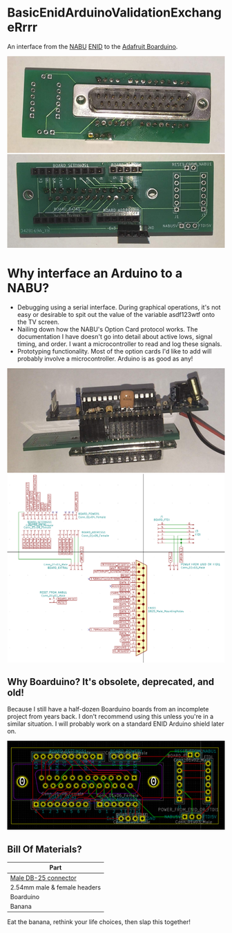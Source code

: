 # BasicEnidArduinoValidationExchangeRrrr
An interface from the [NABU](https://nabu.ca/) [ENID](https://github.com/mackiea/ExternalNabuInterfaceDevice) to the [Adafruit Boarduino](https://www.gravitech.us/usbboacokitv.html).

![Bottom](/Bottom.png)
![Top](/Top.png)

# Why interface an Arduino to a NABU?
* Debugging using a serial interface. During graphical operations, it's not easy or desirable to spit out the value of the variable asdf123wtf onto the TV screen.
* Nailing down how the NABU's Option Card protocol works. The documentation I have doesn't go into detail about active lows, signal timing, and order. I want a microcontroller to read and log these signals.
* Prototyping functionality. Most of the option cards I'd like to add will probably involve a microcontroller. Arduino is as good as any!

![Side with Boarduino](/SideWithBoarduino.png)
![schematic](/Beaver.Schematic.png)

## Why Boarduino? It's obsolete, deprecated, and old!
Because I still have a half-dozen Boarduino boards from an incomplete project from years back. I don't recommend using this unless you're in a similar situation. I will probably work on a standard ENID Arduino shield later on.

![pcb](/Beaver.PCB.png)

## Bill Of Materials?
|Part|
|----|
|[Male DB-25 connector](https://www.digikey.ca/en/products/detail/adam-tech/DB25-PT-1/9832353?so=80268516&content=productdetail_CA&mkt_tok=MDI4LVNYSy01MDcAAAGKN8fie8Y-7Hh2L_QOUR0o5PEybW02wXRuSnJHNaHE-498B2KL8l0akRq-CO76D-x000gPta5qhzrv-7rck9JXzVGoOTc-avJm5PfcgFbQ)|
|2.54mm male & female headers|
|Boarduino|
|Banana|

Eat the banana, rethink your life choices, then slap this together!
